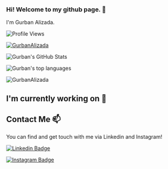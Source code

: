 ### Hi! Welcome to my github page. 👋
I'm Gurban Alizada.

![Profile Views](https://komarev.com/ghpvc/?username=GurbanAlizada)
<p align="left"> <a href="https://github.com/ryo-ma/github-profile-trophy"><img src="https://github-profile-trophy.vercel.app/?username=GurbanAlizada" alt="GurbanAlizada" /></a> </p>


![Gurban's GitHub Stats](https://github-readme-stats.vercel.app/api?username=GurbanAlizada)


![Gurban's top languages](https://github-readme-stats.vercel.app/api/top-langs/?username=GurbanAlizada)

<p><img align="center" src="https://github-readme-streak-stats.herokuapp.com/?user=GurbanAlizada&theme=tokyonight" alt="GurbanAlizada" /></p>



<!--
**GurbanAlizada/GurbanAlizada** is a ✨ _special_ ✨ repository because its `README.md` (this file) appears on your GitHub profile.



Here are some ideas to get you started:

- 🔭 I’m currently working on ...
- 🌱 I’m currently learning ...
- 👯 I’m looking to collaborate on ...
- 🤔 I’m looking for help with ...
- 💬 Ask me about ...
- 📫 How to reach me: ...
- 😄 Pronouns: ...
- ⚡ Fun fact: ...
-->

## I'm currently working on 🔭


## Contact Me 📫

You can find and get touch with me via Linkedin and Instagram!

[![Linkedin Badge](https://img.shields.io/badge/gurbanalizada-follow%20on%20linkedin-blue?style=for-the-badge&logo=linkedin)](https://linkedin.com/in/gurbanalizada)


[![Instagram Badge](https://img.shields.io/badge/gurbanalizada10-follow%20on%20instagram-blue?style=for-the-badge&logo=instagram)](https://instagram.com/gurbanalizada10/)


